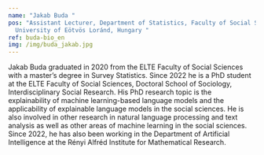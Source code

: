 ```yaml
---
name: "Jakab Buda "
pos: "Assistant Lecturer, Department of Statistics, Faculty of Social Sciences,
  University of Eötvös Loránd, Hungary "
ref: buda-bio_en
img: /img/buda_jakab.jpg
---
```

Jakab Buda graduated in 2020 from the ELTE Faculty of Social Sciences with a master’s degree in Survey Statistics. Since 2022 he is a PhD student at the ELTE Faculty of Social Sciences, Doctoral School of Sociology, Interdisciplinary Social Research. His PhD research topic is the explainability of machine learning-based language models and the applicability of explainable language models in the social sciences. He is also involved in other research in natural language processing and text analysis as well as other areas of machine learning in the social sciences. Since 2022, he has also been working in the Department of Artificial Intelligence at the Rényi Alfréd Institute for Mathematical Research.